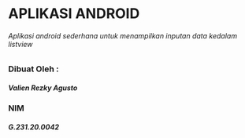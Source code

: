 # APLIKASI ANDROID
###### Aplikasi android sederhana untuk menampilkan inputan data kedalam listview

### Dibuat Oleh :
##### Valien Rezky Agusto
### NIM
##### G.231.20.0042